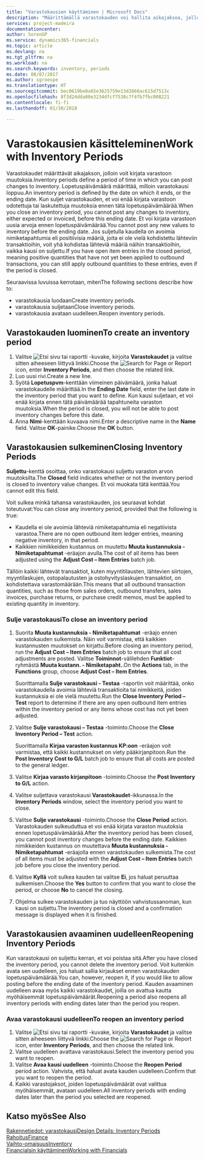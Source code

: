 ```yaml
---
title: "Varastokausien käyttäminen | Microsoft Docs"
description: "Määrittämällä varastokauden voi hallita aikajaksoa, jolloin henkilöt voivat kirjata muutoksia varastoon."
services: project-madeira
documentationcenter: 
author: SorenGP
ms.service: dynamics365-financials
ms.topic: article
ms.devlang: na
ms.tgt_pltfrm: na
ms.workload: na
ms.search.keywords: inventory, periods
ms.date: 08/07/2017
ms.author: sgroespe
ms.translationtype: HT
ms.sourcegitcommit: bec0619be0a65e3625759e13d2866ac615d7513c
ms.openlocfilehash: 8f3d24dda00e3234dfcf7538c7f4fb7fbc008221
ms.contentlocale: fi-fi
ms.lasthandoff: 01/30/2018

---
```

# <a name="work-with-inventory-periods"></a><span data-ttu-id="4279f-103">Varastokausien käsitteleminen</span><span class="sxs-lookup"><span data-stu-id="4279f-103">Work with Inventory Periods</span></span>
<span data-ttu-id="4279f-104">Varastokaudet määrittävät aikajakson, jolloin voit kirjata varastoon muutoksia.</span><span class="sxs-lookup"><span data-stu-id="4279f-104">Inventory periods define a period of time in which you can post changes to inventory.</span></span> <span data-ttu-id="4279f-105">Lopetuspäivämäärä määrittää, milloin varastokausi loppuu.</span><span class="sxs-lookup"><span data-stu-id="4279f-105">An inventory period is defined by the date on which it ends, or the ending date.</span></span> <span data-ttu-id="4279f-106">Kun suljet varastokauden, et voi enää kirjata varastoon odotettuja tai laskutettuja muutoksia ennen tätä lopetuspäivämäärää.</span><span class="sxs-lookup"><span data-stu-id="4279f-106">When you close an inventory period, you cannot post any changes to inventory, either expected or invoiced, before this ending date.</span></span> <span data-ttu-id="4279f-107">Et voi kirjata varastoon uusia arvoja ennen lopetuspäivämäärää.</span><span class="sxs-lookup"><span data-stu-id="4279f-107">You cannot post any new values to inventory before the ending date.</span></span> <span data-ttu-id="4279f-108">Jos suljetulla kaudella on avoimia nimiketapahtumia eli positiivisia määriä, joita ei ole vielä kohdistettu lähteviin transaktioihin, voit yhä kohdistaa lähteviä määriä näihin transaktioihin, vaikka kausi on suljettu.</span><span class="sxs-lookup"><span data-stu-id="4279f-108">If you have open item entries in the closed period, meaning positive quantities that have not yet been applied to outbound transactions, you can still apply outbound quantities to these entries, even if the period is closed.</span></span>  

<span data-ttu-id="4279f-109">Seuraavissa luvuissa kerrotaan, miten</span><span class="sxs-lookup"><span data-stu-id="4279f-109">The following sections describe how to:</span></span>  

* <span data-ttu-id="4279f-110">varastokausia luodaan</span><span class="sxs-lookup"><span data-stu-id="4279f-110">Create inventory periods.</span></span>  
* <span data-ttu-id="4279f-111">varastokausia suljetaan</span><span class="sxs-lookup"><span data-stu-id="4279f-111">Close inventory periods.</span></span>  
* <span data-ttu-id="4279f-112">varastokausia avataan uudelleen.</span><span class="sxs-lookup"><span data-stu-id="4279f-112">Reopen inventory periods.</span></span>  

## <a name="to-create-an-inventory-period"></a><span data-ttu-id="4279f-113">Varastokauden luominen</span><span class="sxs-lookup"><span data-stu-id="4279f-113">To create an inventory period</span></span>  
1. <span data-ttu-id="4279f-114">Valitse ![Etsi sivu tai raportti](media/ui-search/search_small.png "Etsi sivu tai raportti -kuvake") -kuvake, kirjoita **Varastokaudet** ja valitse sitten aiheeseen liittyvä linkki.</span><span class="sxs-lookup"><span data-stu-id="4279f-114">Choose the ![Search for Page or Report](media/ui-search/search_small.png "Search for Page or Report icon") icon, enter **Inventory Periods**, and then choose the related link.</span></span>  
2. <span data-ttu-id="4279f-115">Luo uusi rivi.</span><span class="sxs-lookup"><span data-stu-id="4279f-115">Create a new line.</span></span>  
3. <span data-ttu-id="4279f-116">Syötä **Lopetuspvm**-kenttään viimeinen päivämäärä, jonka haluat varastokaudelle määrittää.</span><span class="sxs-lookup"><span data-stu-id="4279f-116">In the **Ending Date** field, enter the last date in the inventory period that you want to define.</span></span> <span data-ttu-id="4279f-117">Kun kausi suljetaan, et voi enää kirjata ennen tätä päivämäärää tapahtuneita varaston muutoksia.</span><span class="sxs-lookup"><span data-stu-id="4279f-117">When the period is closed, you will not be able to post inventory changes before this date.</span></span>  
4. <span data-ttu-id="4279f-118">Anna **Nimi**-kenttään kuvaava nimi.</span><span class="sxs-lookup"><span data-stu-id="4279f-118">Enter a descriptive name in the **Name** field.</span></span> <span data-ttu-id="4279f-119">Valitse **OK**-painike.</span><span class="sxs-lookup"><span data-stu-id="4279f-119">Choose the **OK** button.</span></span>  

## <a name="closing-inventory-periods"></a><span data-ttu-id="4279f-120">Varastokausien sulkeminen</span><span class="sxs-lookup"><span data-stu-id="4279f-120">Closing Inventory Periods</span></span>  
<span data-ttu-id="4279f-121">**Suljettu**-kenttä osoittaa, onko varastokausi suljettu varaston arvon muutoksilta.</span><span class="sxs-lookup"><span data-stu-id="4279f-121">The **Closed** field indicates whether or not the inventory period is closed to inventory value changes.</span></span> <span data-ttu-id="4279f-122">Et voi muokata tätä kenttää.</span><span class="sxs-lookup"><span data-stu-id="4279f-122">You cannot edit this field.</span></span>  

<span data-ttu-id="4279f-123">Voit sulkea minkä tahansa varastokauden, jos seuraavat kohdat toteutuvat:</span><span class="sxs-lookup"><span data-stu-id="4279f-123">You can close any inventory period, provided that the following is true:</span></span>  

* <span data-ttu-id="4279f-124">Kaudella ei ole avoimia lähteviä nimiketapahtumia eli negatiivista varastoa.</span><span class="sxs-lookup"><span data-stu-id="4279f-124">There are no open outbound item ledger entries, meaning negative inventory, in that period.</span></span>  
* <span data-ttu-id="4279f-125">Kaikkien nimikkeiden kustannus on muutettu **Muuta kustannuksia - Nimiketapahtumat** -eräajon avulla.</span><span class="sxs-lookup"><span data-stu-id="4279f-125">The cost of all items has been adjusted using the **Adjust Cost – Item Entries** batch job.</span></span>  

<span data-ttu-id="4279f-126">Tällöin kaikki lähtevät transaktiot, kuten myyntitilausten, lähtevien siirtojen, myyntilaskujen, ostopalautusten ja ostohyvityslaskujen transaktiot, on kohdistettava varastomäärään.</span><span class="sxs-lookup"><span data-stu-id="4279f-126">This means that all outbound transaction quantities, such as those from sales orders, outbound transfers, sales invoices, purchase returns, or purchase credit memos, must be applied to existing quantity in inventory.</span></span>  

### <a name="to-close-an-inventory-period"></a><span data-ttu-id="4279f-127">Sulje varastokausi</span><span class="sxs-lookup"><span data-stu-id="4279f-127">To close an inventory period</span></span>  
1. <span data-ttu-id="4279f-128">Suorita  **Muuta kustannuksia - Nimiketapahtumat** -eräajo ennen varastokauden sulkemista. Näin voit varmistaa, että kaikkien kustannusten muutokset on kirjattu.</span><span class="sxs-lookup"><span data-stu-id="4279f-128">Before closing an inventory period, run the **Adjust Cost – Item Entries** batch job to ensure that all cost adjustments are posted.</span></span> <span data-ttu-id="4279f-129">Valitse **Toiminnot**-välilehden **Funktiot**-ryhmästä **Muuta kustann. - Nimiketapaht.**.</span><span class="sxs-lookup"><span data-stu-id="4279f-129">On the **Actions** tab, in the **Functions** group, choose **Adjust Cost – Item Entries**.</span></span>  

     <span data-ttu-id="4279f-130">Suorittamalla **Sulje varastokausi - Testaa** -raportin voit määrittää, onko varastokaudella avoimia lähteviä transaktioita tai nimikkeitä, joiden kustannuksia ei ole vielä muutettu.</span><span class="sxs-lookup"><span data-stu-id="4279f-130">Run the **Close Inventory Period – Test** report to determine if there are any open outbound item entries within the inventory period or any items whose cost has not yet been adjusted.</span></span>  
2. <span data-ttu-id="4279f-131">Valitse **Sulje varastokausi – Testaa** -toiminto.</span><span class="sxs-lookup"><span data-stu-id="4279f-131">Choose the **Close Inventory Period – Test** action.</span></span>  

     <span data-ttu-id="4279f-132">Suorittamalla **Kirjaa varaston kustannus KP:oon** -eräajon voit varmistaa, että kaikki kustannukset on viety pääkirjanpitoon.</span><span class="sxs-lookup"><span data-stu-id="4279f-132">Run the **Post Inventory Cost to G/L** batch job to ensure that all costs are posted to the general ledger.</span></span>  
3. <span data-ttu-id="4279f-133">Valitse **Kirjaa varasto kirjanpitoon** -toiminto.</span><span class="sxs-lookup"><span data-stu-id="4279f-133">Choose the **Post Inventory to G/L** action.</span></span>  
4. <span data-ttu-id="4279f-134">Valitse suljettava varastokausi **Varastokaudet**-ikkunassa.</span><span class="sxs-lookup"><span data-stu-id="4279f-134">In the **Inventory Periods** window, select the inventory period you want to close.</span></span>  
5. <span data-ttu-id="4279f-135">Valitse **Sulje varastokausi** -toiminto.</span><span class="sxs-lookup"><span data-stu-id="4279f-135">Choose the **Close Period** action.</span></span> <span data-ttu-id="4279f-136">Varastokauden sulkeuduttua et voi enää kirjata varaston muutoksia ennen lopetuspäivämäärää.</span><span class="sxs-lookup"><span data-stu-id="4279f-136">After the inventory period has been closed, you cannot post inventory changes before the ending date.</span></span> <span data-ttu-id="4279f-137">Kaikkien nimikkeiden kustannus on muutettava **Muuta kustannuksia - Nimiketapahtumat** -eräajolla ennen varastokauden sulkemista.</span><span class="sxs-lookup"><span data-stu-id="4279f-137">The cost of all items must be adjusted with the **Adjust Cost – Item Entries** batch job before you close the inventory period.</span></span>  
6. <span data-ttu-id="4279f-138">Valitse **Kyllä** voit sulkea kauden tai valitse **Ei**, jos haluat peruuttaa sulkemisen.</span><span class="sxs-lookup"><span data-stu-id="4279f-138">Choose the **Yes** button to confirm that you want to close the period, or choose **No** to cancel the closing.</span></span>  
7. <span data-ttu-id="4279f-139">Ohjelma sulkee varastokauden ja tuo näyttöön vahvistussanoman, kun kausi on suljettu.</span><span class="sxs-lookup"><span data-stu-id="4279f-139">The inventory period is closed and a confirmation message is displayed when it is finished.</span></span>  

## <a name="reopening-inventory-periods"></a><span data-ttu-id="4279f-140">Varastokausien avaaminen uudelleen</span><span class="sxs-lookup"><span data-stu-id="4279f-140">Reopening Inventory Periods</span></span>  
<span data-ttu-id="4279f-141">Kun varastokausi on suljettu kerran, et voi poistaa sitä.</span><span class="sxs-lookup"><span data-stu-id="4279f-141">After you have closed the inventory period, you cannot delete the inventory period.</span></span> <span data-ttu-id="4279f-142">Voit kuitenkin avata sen uudelleen, jos haluat sallia kirjaukset ennen varastokauden lopetuspäivämäärää.</span><span class="sxs-lookup"><span data-stu-id="4279f-142">You can, however, reopen it, if you would like to allow posting before the ending date of the inventory period.</span></span> <span data-ttu-id="4279f-143">Kauden avaaminen uudelleen avaa myös kaikki varastokaudet, joilla on avattua kautta myöhäisemmät lopetuspäivämäärät.</span><span class="sxs-lookup"><span data-stu-id="4279f-143">Reopening a period also reopens all inventory periods with ending dates later than the period you reopen.</span></span>  

### <a name="to-reopen-an-inventory-period"></a><span data-ttu-id="4279f-144">Avaa varastokausi uudelleen</span><span class="sxs-lookup"><span data-stu-id="4279f-144">To reopen an inventory period</span></span>  
1. <span data-ttu-id="4279f-145">Valitse ![Etsi sivu tai raportti](media/ui-search/search_small.png "Etsi sivu tai raportti -kuvake") -kuvake, kirjoita **Varastokaudet** ja valitse sitten aiheeseen liittyvä linkki.</span><span class="sxs-lookup"><span data-stu-id="4279f-145">Choose the ![Search for Page or Report](media/ui-search/search_small.png "Search for Page or Report icon") icon, enter **Inventory Periods**, and then choose the related link.</span></span>  
2. <span data-ttu-id="4279f-146">Valitse uudelleen avattava varastokausi.</span><span class="sxs-lookup"><span data-stu-id="4279f-146">Select the inventory period you want to reopen.</span></span>  
3. <span data-ttu-id="4279f-147">Valitse **Avaa kausi uudelleen** -toiminto.</span><span class="sxs-lookup"><span data-stu-id="4279f-147">Choose the **Reopen Period** period action.</span></span> <span data-ttu-id="4279f-148">Vahvista, että haluat avata kauden uudelleen.</span><span class="sxs-lookup"><span data-stu-id="4279f-148">Confirm that you want to reopen the period.</span></span>  
4. <span data-ttu-id="4279f-149">Kaikki varastojaksot, joiden lopetuspäivämäärät ovat valittua myöhäisemmät, avataan uudelleen.</span><span class="sxs-lookup"><span data-stu-id="4279f-149">All inventory periods with ending dates later than the period you selected are reopened.</span></span>  

## <a name="see-also"></a><span data-ttu-id="4279f-150">Katso myös</span><span class="sxs-lookup"><span data-stu-id="4279f-150">See Also</span></span>  
[<span data-ttu-id="4279f-151">Rakennetiedot: varastokausi</span><span class="sxs-lookup"><span data-stu-id="4279f-151">Design Details: Inventory Periods</span></span>](design-details-inventory-periods.md)  
[<span data-ttu-id="4279f-152">Rahoitus</span><span class="sxs-lookup"><span data-stu-id="4279f-152">Finance</span></span>](finance.md)  
[<span data-ttu-id="4279f-153">Vaihto-omaisuus</span><span class="sxs-lookup"><span data-stu-id="4279f-153">Inventory</span></span>](inventory-manage-inventory.md)  
[<span data-ttu-id="4279f-154">Financialsin käyttäminen</span><span class="sxs-lookup"><span data-stu-id="4279f-154">Working with Financials</span></span>](ui-work-product.md)

